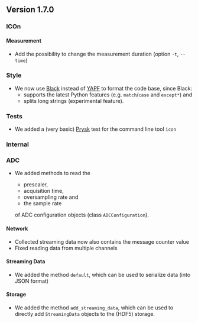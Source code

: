 ## Version 1.7.0

### ICOn

#### Measurement

- Add the possibility to change the measurement duration (option `-t`, `--time`)

### Style

- We now use [Black][] instead of [YAPF](https://github.com/google/yapf) to format the code base, since Black:
  - supports the latest Python features (e.g. `match`/`case` and `except*`) and
  - splits long strings (experimental feature).

[Black]: https://github.com/psf/black

### Tests

- We added a (very basic) [Prysk](https://pypi.org/project/prysk/) test for the command line tool `icon`

### Internal

### ADC

- We added methods to read the

  - prescaler,
  - acquisition time,
  - oversampling rate and
  - the sample rate

  of ADC configuration objects (class `ADCConfiguration`).

#### Network

- Collected streaming data now also contains the message counter value
- Fixed reading data from multiple channels

#### Streaming Data

- We added the method `default`, which can be used to serialize data (into JSON format)

#### Storage

- We added the method `add_streaming_data`, which can be used to directly add `StreamingData` objects to the (HDF5) storage.
